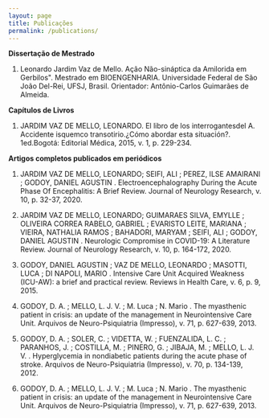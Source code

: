 ```yaml
---
layout: page
title: Publicações
permalink: /publications/
---
```


**Dissertação de Mestrado**

1. Leonardo Jardim Vaz de Mello. Ação Não-sináptica da Amilorida em Gerbilos". Mestrado em BIOENGENHARIA. Universidade Federal de São João Del-Rei, UFSJ, Brasil. Orientador: Antônio-Carlos Guimarães de Almeida.


**Capítulos de Livros**

1.  JARDIM VAZ DE MELLO, LEONARDO. El libro de los interrogantesdel A. Accidente isquemco transotirio.¿Cómo abordar esta situación?. 1ed.Bogotá: Editorial Médica, 2015, v. 1, p. 229-234.


**Artigos completos publicados em periódicos**

1. JARDIM VAZ DE MELLO, LEONARDO; SEIFI, ALI ; PEREZ, ILSE AMAIRANI ; GODOY, DANIEL AGUSTIN . Electroencephalography During the Acute Phase Of Encephalitis: A Brief Review. Journal of Neurology Research, v. 10, p. 32-37, 2020.

2. JARDIM VAZ DE MELLO, LEONARDO; GUIMARAES SILVA, EMYLLE ; OLIVEIRA CORREA RABELO, GABRIEL ; EVARISTO LEITE, MARIANA ; VIEIRA, NATHALIA RAMOS ; BAHADORI, MARYAM ; SEIFI, ALI ; GODOY, DANIEL AGUSTIN . Neurologic Compromise in COVID-19: A Literature Review. Journal of Neurology Research, v. 10, p. 164-172, 2020.

3. GODOY, DANIEL AGUSTIN ; VAZ DE MELLO, LEONARDO ; MASOTTI, LUCA ; DI NAPOLI, MARIO . Intensive Care Unit Acquired Weakness (ICU-AW): a brief and practical review. Reviews in Health Care, v. 6, p. 9, 2015. 

4. GODOY, D. A. ; MELLO, L. J. V. ; M. Luca ; N. Mario . The myasthenic patient in crisis: an update of the management in Neurointensive Care Unit. Arquivos de Neuro-Psiquiatria (Impresso), v. 71, p. 627-639, 2013. 

5. GODOY, D. A. ; SOLER, C. ; VIDETTA, W. ; FUENZALIDA, L. C. ; PARANHOS, J. ; COSTILLA, M. ; PINERO, G. ; JIBAJA, M. ; MELLO, L. J. V. . Hyperglycemia in nondiabetic patients during the acute phase of stroke. Arquivos de Neuro-Psiquiatria (Impresso), v. 70, p. 134-139, 2012.
   
6.  GODOY, D. A. ; MELLO, L. J. V. ; M. Luca ; N. Mario . The myasthenic patient in crisis: an update of the management in Neurointensive Care Unit. Arquivos de Neuro-Psiquiatria (Impresso), v. 71, p. 627-639, 2013.
